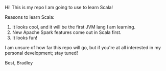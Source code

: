 Hi! This is my repo I am going to use to learn Scala!

Reasons to learn Scala:

1. It looks cool, and it will be the first JVM lang I am learning. 
2. New Apache Spark features come out in Scala first. 
3. It looks fun!

I am unsure of how far this repo will go, but if you're at all interested in my personal development; stay tuned!

Best,
Bradley
